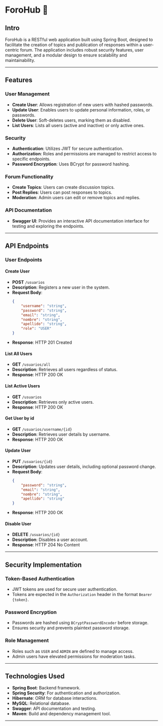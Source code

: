 # ForoHub 📢

## Intro
ForoHub is a RESTful web application built using Spring Boot, designed to facilitate the creation of topics and publication of responses within a user-centric forum. The application includes robust security features, user management, and a modular design to ensure scalability and maintainability.

---

## Features

### User Management
- **Create User**: Allows registration of new users with hashed passwords.
- **Update User**: Enables users to update personal information, roles, or passwords.
- **Delete User**: Soft-deletes users, marking them as disabled.
- **List Users**: Lists all users (active and inactive) or only active ones.

### Security
- **Authentication**: Utilizes JWT for secure authentication.
- **Authorization**: Roles and permissions are managed to restrict access to specific endpoints.
- **Password Encryption**: Uses BCrypt for password hashing.

### Forum Functionality
- **Create Topics**: Users can create discussion topics.
- **Post Replies**: Users can post responses to topics.
- **Moderation**: Admin users can edit or remove topics and replies.

### API Documentation
- **Swagger UI**: Provides an interactive API documentation interface for testing and exploring the endpoints.

---

## API Endpoints

### User Endpoints

#### Create User
- **POST** `/usuarios`
- **Description**: Registers a new user in the system.
- **Request Body**:
  ```json
  {
      "username": "string",
      "password": "string",
      "email": "string",
      "nombre": "string",
      "apellido": "string",
      "role": "USER"
  }
  ```
- **Response**: HTTP 201 Created

#### List All Users
- **GET** `/usuarios/all`
- **Description**: Retrieves all users regardless of status.
- **Response**: HTTP 200 OK

#### List Active Users
- **GET** `/usuarios`
- **Description**: Retrieves only active users.
- **Response**: HTTP 200 OK

#### Get User by id
- **GET** `/usuarios/username/{id}`
- **Description**: Retrieves user details by username.
- **Response**: HTTP 200 OK

#### Update User
- **PUT** `/usuarios/{id}`
- **Description**: Updates user details, including optional password change.
- **Request Body**:
  ```json
  {
      "password": "string",
      "email": "string",
      "nombre": "string",
      "apellido": "string"
  }
  ```
- **Response**: HTTP 200 OK

#### Disable User
- **DELETE** `/usuarios/{id}`
- **Description**: Disables a user account.
- **Response**: HTTP 204 No Content

---

## Security Implementation

### Token-Based Authentication
- JWT tokens are used for secure user authentication.
- Tokens are expected in the `Authorization` header in the format `Bearer {token}`.

### Password Encryption
- Passwords are hashed using `BCryptPasswordEncoder` before storage.
- Ensures security and prevents plaintext password storage.

### Role Management
- Roles such as `USER` and `ADMIN` are defined to manage access.
- Admin users have elevated permissions for moderation tasks.

---

## Technologies Used
- **Spring Boot**: Backend framework.
- **Spring Security**: For authentication and authorization.
- **Hibernate**: ORM for database interactions.
- **MySQL**: Relational database.
- **Swagger**: API documentation and testing.
- **Maven**: Build and dependency management tool.

---
